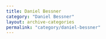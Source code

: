 ```yaml
---
title: Daniel Bessner
category: "Daniel Bessner"
layout: archive-categories
permalink: "category/daniel-bessner"
---
```

